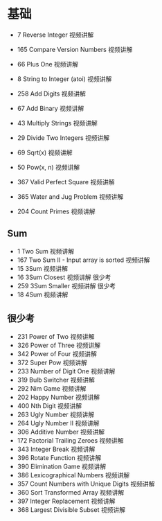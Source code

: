 # 基础			
- 7	Reverse Integer	视频讲解
- 165	Compare Version Numbers	视频讲解
- 66	Plus One	视频讲解
- 8	String to Integer (atoi)	视频讲解
- 258	Add Digits	视频讲解
- 67	Add Binary	视频讲解
- 43	Multiply Strings	视频讲解
- 29	Divide Two Integers	视频讲解
- 69	Sqrt(x)	视频讲解
  
- 50	Pow(x, n)	视频讲解
- 367	Valid Perfect Square	视频讲解
- 365	Water and Jug Problem	视频讲解
- 204	Count Primes	视频讲解
## Sum			
- 1	Two Sum	视频讲解
- 167	Two Sum II - Input array is sorted	视频讲解
- 15	3Sum	视频讲解
- 16	3Sum Closest	视频讲解	很少考
- 259	3Sum Smaller	视频讲解	很少考
- 18	4Sum	视频讲解

## 很少考			
- 231	Power of Two	视频讲解
- 326	Power of Three	视频讲解
- 342	Power of Four	视频讲解
- 372	Super Pow	视频讲解
- 233	Number of Digit One	视频讲解
- 319	Bulb Switcher	视频讲解
- 292	Nim Game	视频讲解
- 202	Happy Number	视频讲解
- 400	Nth Digit	视频讲解
- 263	Ugly Number	视频讲解
- 264	Ugly Number II	视频讲解
- 306	Additive Number	视频讲解
- 172	Factorial Trailing Zeroes	视频讲解
- 343	Integer Break	视频讲解
- 396	Rotate Function	视频讲解
- 390	Elimination Game	视频讲解
- 386	Lexicographical Numbers	视频讲解
- 357	Count Numbers with Unique Digits	视频讲解
- 360	Sort Transformed Array	视频讲解
- 397	Integer Replacement	视频讲解
- 368	Largest Divisible Subset	视频讲解